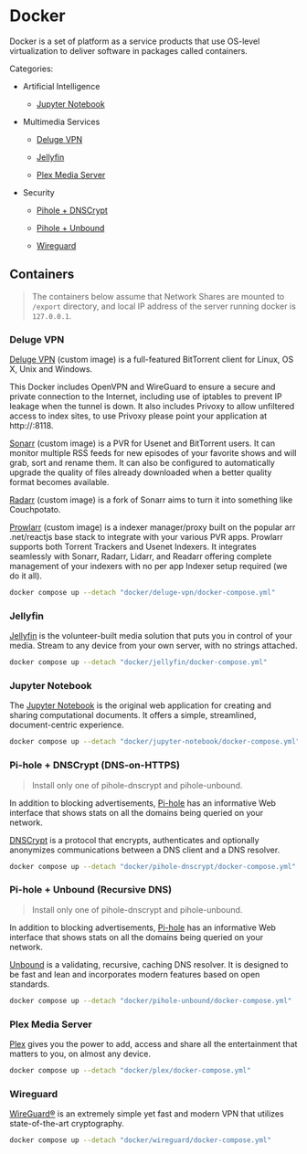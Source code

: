 # Docker

Docker is a set of platform as a service products that use OS-level virtualization to deliver software in packages called containers.

Categories:

* Artificial Intelligence

  * [Jupyter Notebook](#jupyter-notebook)

* Multimedia Services

  * [Deluge VPN](#deluge-vpn)

  * [Jellyfin](#jellyfin)

  * [Plex Media Server](#plex-media-server)

* Security

  * [Pihole + DNSCrypt](#pi-hole--dnscrypt-dns-on-https)

  * [Pihole + Unbound](#pi-hole--unbound-recursive-dns)

  * [Wireguard](#wireguard)

## Containers

> The containers below assume that Network Shares are mounted to `/export` directory, and local IP address of the server running docker is `127.0.0.1`.

### Deluge VPN

[Deluge VPN](https://github.com/binhex/arch-delugevpn) (custom image) is a full-featured ​BitTorrent client for Linux, OS X, Unix and Windows.

This Docker includes OpenVPN and WireGuard to ensure a secure and private connection to the Internet, including use of iptables to prevent IP leakage when the tunnel is down. It also includes Privoxy to allow unfiltered access to index sites, to use Privoxy please point your application at http://<host ip>:8118.

[Sonarr](https://github.com/binhex/arch-sonarr) (custom image) is a PVR for Usenet and BitTorrent users. It can monitor multiple RSS feeds for new episodes of your favorite shows and will grab, sort and rename them. It can also be configured to automatically upgrade the quality of files already downloaded when a better quality format becomes available.

[Radarr](https://github.com/binhex/arch-radarr) (custom image) is a fork of Sonarr aims to turn it into something like Couchpotato.

[Prowlarr](https://hub.docker.com/r/binhex/arch-prowlarr) (custom image) is a indexer manager/proxy built on the popular arr .net/reactjs base stack to integrate with your various PVR apps. Prowlarr supports both Torrent Trackers and Usenet Indexers. It integrates seamlessly with Sonarr, Radarr, Lidarr, and Readarr offering complete management of your indexers with no per app Indexer setup required (we do it all).

```sh
docker compose up --detach "docker/deluge-vpn/docker-compose.yml" 
```

### Jellyfin

[Jellyfin](https://jellyfin.org) is the volunteer-built media solution that puts you in control of your media. Stream to any device from your own server, with no strings attached.

```sh
docker compose up --detach "docker/jellyfin/docker-compose.yml"
```

### Jupyter Notebook

The [Jupyter Notebook](https://jupyter.org) is the original web application for creating and sharing computational documents. It offers a simple, streamlined, document-centric experience.

```sh
docker compose up --detach "docker/jupyter-notebook/docker-compose.yml"
```

### Pi-hole + DNSCrypt (DNS-on-HTTPS)

> Install only one of pihole-dnscrypt and pihole-unbound.

In addition to blocking advertisements, [Pi-hole](https://pi-hole.net) has an informative Web interface that shows stats on all the domains being queried on your network.

[DNSCrypt](https://dnscrypt.info) is a protocol that encrypts, authenticates and optionally anonymizes communications between a DNS client and a DNS resolver.

```sh
docker compose up --detach "docker/pihole-dnscrypt/docker-compose.yml"
```

### Pi-hole + Unbound (Recursive DNS)

> Install only one of pihole-dnscrypt and pihole-unbound.

In addition to blocking advertisements, [Pi-hole](https://pi-hole.net) has an informative Web interface that shows stats on all the domains being queried on your network.

[Unbound](https://www.nlnetlabs.nl/projects/unbound/about) is a validating, recursive, caching DNS resolver. It is designed to be fast and lean and incorporates modern features based on open standards.

```sh
docker compose up --detach "docker/pihole-unbound/docker-compose.yml"
```

### Plex Media Server

[Plex](https://www.plex.tv) gives you the power to add, access and share all the entertainment that matters to you, on almost any device.

```sh
docker compose up --detach "docker/plex/docker-compose.yml"
```

### Wireguard

[WireGuard®](https://www.wireguard.com/) is an extremely simple yet fast and modern VPN that utilizes state-of-the-art cryptography.

```sh
docker compose up --detach "docker/wireguard/docker-compose.yml"
```
